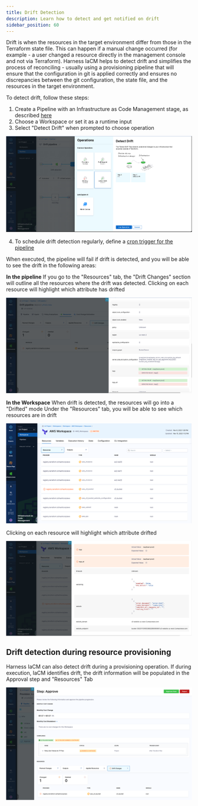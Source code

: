 ```yaml
---
title: Drift Detection 
description: Learn how to detect and get notified on drift 
sidebar_position: 60
---
```



Drift is when the resources in the target environment differ from those in the Terraform state file. This can happen if a manual change occurred (for example - a user changed a resource directly in the management console and not via Terraform). 
Harness IaCM helps to detect drift and simplifies the process of reconciling - usually using a provisioning pipeline that will ensure that the configuration in git is applied correctly and ensures no discrepancies between the git configuration, the state file, and the resources in the target environment.

To detect drift, follow these steps:

1. Create a Pipeline with an Infrastructure as Code Management stage, as described [here](https://developer.harness.io/docs/infra-as-code-management/workspaces/provision-workspace)
2. Choose a Workspace or set it as a runtime input
3. Select "Detect Drift" when prompted to choose operation

![Resources](./static/drift-pipeline.png)

4. To schedule drift detection regularly, define a [cron trigger for the pipeline](https://developer.harness.io/docs/platform/triggers/schedule-pipelines-using-cron-triggers/)

When executed, the pipeline will fail if drift is detected, and you will be able to see the drift in the following areas:

**In the pipeline** If you go to the "Resources" tab, the "Drift Changes" section will outline all the resources where the drift was detected. Clicking on each resource will highlight which attribute has drifted

![Resources](./static/drift-pipeline-detected.png) 

**In the Workspace** When drift is detected, the resources will go into a "Drifted" mode 
Under the "Resources" tab, you will be able to see which resources are in drift

![Resources](./static/Workspace-drift.png) 

Clicking on each resource will highlight which attribute drifted

![Resources](./static/Workspace-drift-attributes.png) 

## Drift detection during resource provisioning 
Harness IaCM can also detect drift during a provisioning operation. If during execution, IaCM identifies drift, the drift information will be populated in the Approval step and "Resources" Tab

![Resources](./static/provision-drift.png) 